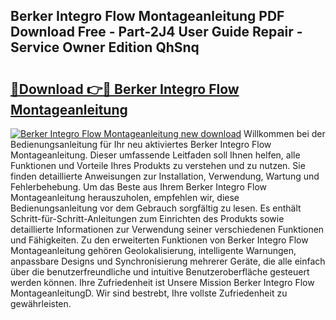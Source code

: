 ## Berker Integro Flow Montageanleitung PDF Download Free - Part-2J4 User Guide Repair - Service Owner Edition QhSnq

# <h2><a href="http://df8h01.blite.top/?on=Berker+Integro+Flow+Montageanleitung">🔗Download 👉🔴 Berker Integro Flow Montageanleitung</a></h2>

[![Berker Integro Flow Montageanleitung new download](https://i.imgur.com/lujVjoI.png)](http://df8h01.blite.top/?on=Berker+Integro+Flow+Montageanleitung)
Willkommen bei der Bedienungsanleitung für Ihr neu aktiviertes Berker Integro Flow Montageanleitung. Dieser umfassende Leitfaden soll Ihnen helfen, alle Funktionen und Vorteile Ihres Produkts zu verstehen und zu nutzen. Sie finden detaillierte Anweisungen zur Installation, Verwendung, Wartung und Fehlerbehebung. Um das Beste aus Ihrem Berker Integro Flow Montageanleitung herauszuholen, empfehlen wir, diese Bedienungsanleitung vor dem Gebrauch sorgfältig zu lesen. Es enthält Schritt-für-Schritt-Anleitungen zum Einrichten des Produkts sowie detaillierte Informationen zur Verwendung seiner verschiedenen Funktionen und Fähigkeiten. Zu den erweiterten Funktionen von Berker Integro Flow Montageanleitung gehören Geolokalisierung, intelligente Warnungen, anpassbare Designs und Synchronisierung mehrerer Geräte, die alle einfach über die benutzerfreundliche und intuitive Benutzeroberfläche gesteuert werden können. Ihre Zufriedenheit ist Unsere Mission Berker Integro Flow MontageanleitungD. Wir sind bestrebt, Ihre vollste Zufriedenheit zu gewährleisten.
